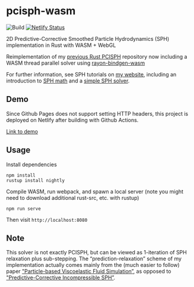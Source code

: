 # pcisph-wasm
![Build](https://github.com/cerrno/pcisph-wasm/actions/workflows/main.yml/badge.svg) [![Netlify Status](https://api.netlify.com/api/v1/badges/09a7b67d-f1cb-44e3-b651-ee2dd0fb90ce/deploy-status)](https://app.netlify.com/sites/pcisph-wasm/deploys)

2D Predictive-Corrective Smoothed Particle Hydrodynamics (SPH) implementation in Rust with WASM + WebGL

Reimplementation of my [previous Rust PCISPH](https://github.com/cerrno/pcisph-rs) repository now including a WASM thread parallel solver using [rayon-bindgen-wasm](https://github.com/GoogleChromeLabs/wasm-bindgen-rayon)

For further information, see SPH tutorials on [my website](https://lucasschuermann.com/writing), including an introduction to [SPH math](https://lucasschuermann.com/writing/particle-based-fluid-simulation) and a [simple SPH solver](https://lucasschuermann.com/writing/implementing-sph-in-2d).

## Demo
Since Github Pages does not support setting HTTP headers, this project is deployed on Netlify after building with Github Actions.

[Link to demo](https://pcisph-wasm.netlify.app)

## Usage
Install dependencies
```
npm install
rustup install nightly
```

Compile WASM, run webpack, and spawn a local server (note you might need to download additional rust-src, etc. with rustup)
```
npm run serve
```
Then visit `http://localhost:8080`

## Note
This solver is not exactly PCISPH, but can be viewed as 1-iteration of SPH relaxation plus sub-stepping. The “prediction-relaxation” scheme of my implementation actually comes mainly from the (much easier to follow) paper ["Particle-based Viscoelastic Fluid Simulation”](https://dl.acm.org/doi/10.1145/1073368.1073400), as opposed to ["Predictive-Corrective Incompressible SPH”](https://dl.acm.org/doi/10.1145/1576246.1531346).
